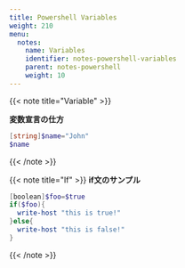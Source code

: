 ```yaml
---
title: Powershell Variables
weight: 210
menu:
  notes:
    name: Variables
    identifier: notes-powershell-variables
    parent: notes-powershell
    weight: 10
---
```


<!-- 変数 -->
{{< note title="Variable" >}}

**変数宣言の仕方**

```powershell
[string]$name="John"
$name

```
{{< /note >}}

<!-- if -->
{{< note title="If" >}}
**if文のサンプル**
```powershell
[boolean]$foo=$true
if($foo){
  write-host "this is true!"
}else{
  write-host "this is false!"
}
```
{{< /note >}}